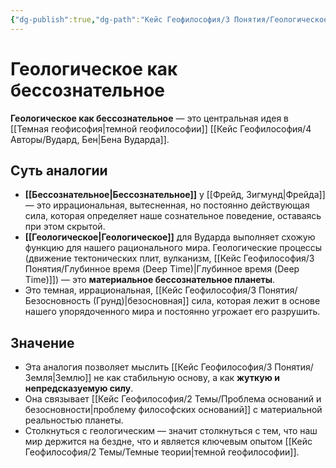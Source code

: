 ```yaml
---
{"dg-publish":true,"dg-path":"Кейс Геофилософия/3 Понятия/Геологическое как бессознательное","permalink":"/kejs-geofilosofiya/3-ponyatiya/geologicheskoe-kak-bessoznatelnoe/","dgShowLocalGraph":true}
---
```


# Геологическое как бессознательное

**Геологическое как бессознательное** — это центральная идея в [[Темная геофисофия\|темной геофилософии]] [[Кейс Геофилософия/4 Авторы/Вудард, Бен\|Бена Вударда]].

## Суть аналогии
- **[[Бессознательное\|Бессознательное]]** у [[Фрейд, Зигмунд\|Фрейда]] — это иррациональная, вытесненная, но постоянно действующая сила, которая определяет наше сознательное поведение, оставаясь при этом скрытой.
- **[[Геологическое\|Геологическое]]** для Вударда выполняет схожую функцию для нашего рационального мира. Геологические процессы (движение тектонических плит, вулканизм, [[Кейс Геофилософия/3 Понятия/Глубинное время (Deep Time)\|Глубинное время (Deep Time)]]) — это **материальное бессознательное планеты**.
- Это темная, иррациональная, [[Кейс Геофилософия/3 Понятия/Безосновность (Грунд)\|безосновная]] сила, которая лежит в основе нашего упорядоченного мира и постоянно угрожает его разрушить.

## Значение
- Эта аналогия позволяет мыслить [[Кейс Геофилософия/3 Понятия/Земля\|Землю]] не как стабильную основу, а как **жуткую и непредсказуемую силу**.
- Она связывает [[Кейс Геофилософия/2 Темы/Проблема оснований и безосновности\|проблему философских оснований]] с материальной реальностью планеты.
- Столкнуться с геологическим — значит столкнуться с тем, что наш мир держится на бездне, что и является ключевым опытом [[Кейс Геофилософия/2 Темы/Темные теории\|темной геофилософии]].
